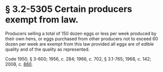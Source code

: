 # § 3.2-5305 Certain producers exempt from law.

<p>Producers selling a total of 150 dozen eggs or less per week produced by their own hens, or eggs purchased from other producers not to exceed 60 dozen per week are exempt from this law provided all eggs are of edible quality and of the quality as represented.</p><p>Code 1950, § 3-600; 1956, c. 284; 1966, c. 702, § 3.1-765; 1968, c. 142; 2008, c. <a href='http://lis.virginia.gov/cgi-bin/legp604.exe?081+ful+CHAP0860'>860</a>.</p>